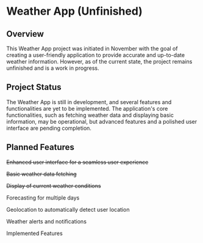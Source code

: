 # Weather App (Unfinished)

## Overview
This Weather App project was initiated in November with the goal of creating a user-friendly application
to provide accurate and up-to-date weather information.
However, as of the current state, the project remains unfinished and is a work in progress.

## Project Status

The Weather App is still in development,
and several features and functionalities are yet to be implemented. The application's core functionalities,
such as fetching weather data and displaying basic information,
may be operational, but advanced features and a polished user interface are pending completion.

## Planned Features

~~Enhanced user interface for a seamless user experience~~

~~Basic weather data fetching~~

~~Display of current weather conditions~~

Forecasting for multiple days

Geolocation to automatically detect user location

Weather alerts and notifications

Implemented Features


